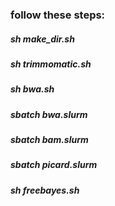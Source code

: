 ### follow these steps:

##### sh make_dir.sh
##### sh trimmomatic.sh

##### sh bwa.sh
##### sbatch bwa.slurm

##### sbatch bam.slurm
##### sbatch picard.slurm
##### sh freebayes.sh
